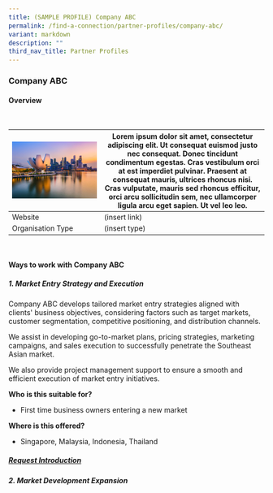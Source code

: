 ```yaml
---
title: (SAMPLE PROFILE) Company ABC
permalink: /find-a-connection/partner-profiles/company-abc/
variant: markdown
description: ""
third_nav_title: Partner Profiles
---
```

### Company ABC
#### Overview
<br>

| ![](/images/edb%20virtual%20background_10_preview.jpg) | Lorem ipsum dolor sit amet, consectetur adipiscing elit. Ut consequat euismod justo nec consequat. Donec tincidunt condimentum egestas. Cras vestibulum orci at est imperdiet pulvinar. Praesent at consequat mauris, ultrices rhoncus nisi. Cras vulputate, mauris sed rhoncus efficitur, orci arcu sollicitudin sem, nec ullamcorper ligula arcu eget sapien. Ut vel leo leo. | 
| -------- | -------- | 
| Website |  (insert link)
| Organisation Type| (insert type)|

<br>

#### Ways to work with Company ABC
##### 1. Market Entry Strategy and Execution
Company ABC develops tailored market entry strategies aligned with clients' business objectives, considering factors such as target markets, customer segmentation, competitive positioning, and distribution channels.  

We assist in developing go-to-market plans, pricing strategies, marketing campaigns, and sales execution to successfully penetrate the Southeast Asian market. 

We also provide project management support to ensure a smooth and efficient execution of market entry initiatives.

**Who is this suitable for?** 
* First time business owners entering a new market

**Where is this offered?** 
* Singapore, Malaysia, Indonesia, Thailand

##### [Request Introduction](https://form.gov.sg/6530993c6043620012ab94c1?6530a25523d653001217d3a6=ASTAR%20Bioprocessing%20Institute)

##### 2. Market Development Expansion